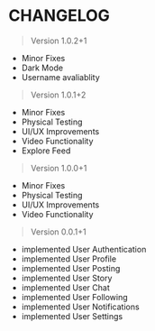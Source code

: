 # CHANGELOG


> Version 1.0.2+1

- Minor Fixes
- Dark Mode
- Username avaliablity

> Version 1.0.1+2

- Minor Fixes
- Physical Testing
- UI/UX Improvements
- Video Functionality
- Explore Feed

> Version 1.0.0+1

- Minor Fixes
- Physical Testing
- UI/UX Improvements
- Video Functionality

> Version 0.0.1+1

- implemented User Authentication
- implemented User Profile
- implemented User Posting
- implemented User Story
- implemented User Chat
- implemented User Following
- implemented User Notifications
- implemented User Settings